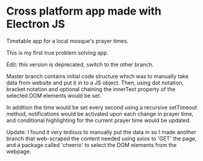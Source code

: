 # Cross platform app made with Electron JS
Timetable app for a local mosque's prayer times.

This is my first true problem solving app.

Edit: this version is deprecated, switch to the other branch.

Master branch contains initial code structure which was to manually take data from website and put it in to a JS object. Then, using dot notation, bracket notation and optional chaining
the innerText property of the selected DOM elements would be set. 

In addition the time would be set every second using a recursive setTimeout method, notifications would be activated upon each change in prayer time, and conditional highlighting for the current prayer time would be updated.

Update: I found it very tedious to manually put the data in so I made another branch that web-scraped the content needed using axios to 'GET' the page, and a package called 'cheerio' to select the DOM elements from the webpage.
